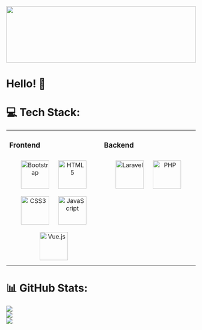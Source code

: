 <img src="https://raw.githubusercontent.com/matfantinel/matfantinel/master/waves.svg" width="100%" height="150">

# Hello! 👋️

# 💻 Tech Stack:
<table><tr><td valign="top" width="33%">

### Frontend  
<div align="center">  
  <a href="https://getbootstrap.com/docs/3.4/javascript/" target="_blank"><img style="margin: 10px" src="https://profilinator.rishav.dev/skills-assets/bootstrap-plain.svg" alt="Bootstrap" height="75" /></a>  
  <a href="https://en.wikipedia.org/wiki/HTML5" target="_blank"><img style="margin: 10px" src="https://profilinator.rishav.dev/skills-assets/html5-original-wordmark.svg" alt="HTML5" height="75" /></a>  
  <a href="https://www.w3schools.com/css/" target="_blank"><img style="margin: 10px" src="https://profilinator.rishav.dev/skills-assets/css3-original-wordmark.svg" alt="CSS3" height="75" /></a>  
  <a href="https://www.javascript.com/" target="_blank"><img style="margin: 10px" src="https://profilinator.rishav.dev/skills-assets/javascript-original.svg" alt="JavaScript" height="75" /></a>  
  <a href="https://vuejs.org/" target="_blank"><img style="margin: 10px" src="https://profilinator.rishav.dev/skills-assets/vuejs-original-wordmark.svg" alt="Vue.js" height="75" /></a>  
</div>

</td><td valign="top" width="33%">

### Backend  
<div align="center">  
  <a href="https://laravel.com/" target="_blank"><img style="margin: 10px" src="https://profilinator.rishav.dev/skills-assets/laravel-plain-wordmark.svg" alt="Laravel" height="75" /></a>  
<a href="https://www.php.net/" target="_blank"><img style="margin: 10px" src="https://profilinator.rishav.dev/skills-assets/php-original.svg" alt="PHP" height="75" /></a>  
</div>

</table>  

# 📊 GitHub Stats:
![](https://github-readme-stats.vercel.app/api?username=L1nkiZ&theme=monokai&hide_border=false&include_all_commits=true&count_private=true)<br/>
![](https://github-readme-streak-stats.herokuapp.com/?user=L1nkiZ&theme=monokai&hide_border=false)<br/>
![](https://github-readme-stats.vercel.app/api/top-langs/?username=L1nkiZ&theme=monokai&hide_border=false&include_all_commits=true&count_private=true&layout=compact)
